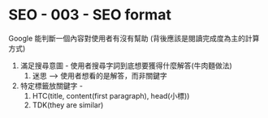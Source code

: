 # SEO - 003 - SEO format

Google 能判斷一個內容對使用者有沒有幫助 (背後應該是閱讀完成度為主的計算方式)

1. 滿足搜尋意圖 - 使用者搜尋字詞到底想要獲得什麼解答(牛肉麵做法)
   1. 迷思 --> 使用者想看的是解答，而非關鍵字
2. 特定標籤放關鍵字 - 
   1. HTC(title, content(first paragraph), head(小標))
   2. TDK(they are similar)
